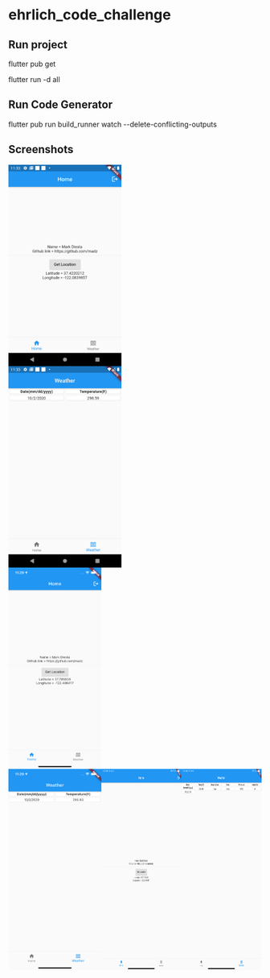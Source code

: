 # ehrlich_code_challenge

## Run project

flutter pub get

flutter run -d all

## Run Code Generator

flutter pub run build_runner watch --delete-conflicting-outputs


## Screenshots
</span>
<span style="display:flex;flex-direction:row;">
        <img src="screenshots/screenshot_android1.png" alt="screen_01" height="400" />
       
</span>

<span style="display:flex;flex-direction:row;">
        <img src="screenshots/screenshot_android2.png" alt="screen_01" height="400" />
</span>
  
<span style="display:flex;flex-direction:row;">
        <img src="screenshots/screenshot_iphone1.png" alt="screen_01" height="400" />
</span>

<span style="display:flex;flex-direction:row;">
        <img src="screenshots/screenshot_iphone2.png" alt="screen_01" height="400" />
  
<span style="display:flex;flex-direction:row;">
        <img src="screenshots/screenshot_ipad1.png" alt="screen_01" height="400" /> 
</span>

<span style="display:flex;flex-direction:row;">
        <img src="screenshots/screenshot_ipad2.png" alt="screen_01" height="400" />
  </span>
       
